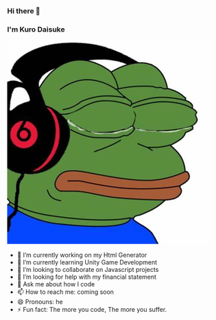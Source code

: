 ### Hi there 👋

### I'm Kuro Daisuke 
![test](https://github.com/Kur0Daisuke/Kur0Daisuke/blob/7c2b86d62e6af8dc11ae232a77b1bba0c4cfc504/OIP%20(1).png)

- 🔭 I’m currently working on my Html Generator
- 🌱 I’m currently learning Unity Game Development 
- 👯 I’m looking to collaborate on Javascript projects
- 🤔 I’m looking for help with my financial statement 
- 💬 Ask me about how I code
- 📫 How to reach me: coming soon
- 😄 Pronouns: he
- ⚡ Fun fact: The more you code, The more you suffer.

